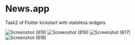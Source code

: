 # News.app
Task2 of Flutter kickstart with stateless widgets

![Screenshot (819)](https://user-images.githubusercontent.com/100368720/156185934-85762757-95b6-4626-a5cd-49310f07f162.png)
![Screenshot (816)](https://user-images.githubusercontent.com/100368720/156186082-258dfa2e-c0b2-47f3-905e-2a31c283be8d.png)
![Screenshot (817)](https://user-images.githubusercontent.com/100368720/156186126-512f39c9-bad9-405a-961e-6634141448d0.png)
![Screenshot (818)](https://user-images.githubusercontent.com/100368720/156186182-e61f7f59-837b-4de6-ad42-2799acf9b4ca.png)
